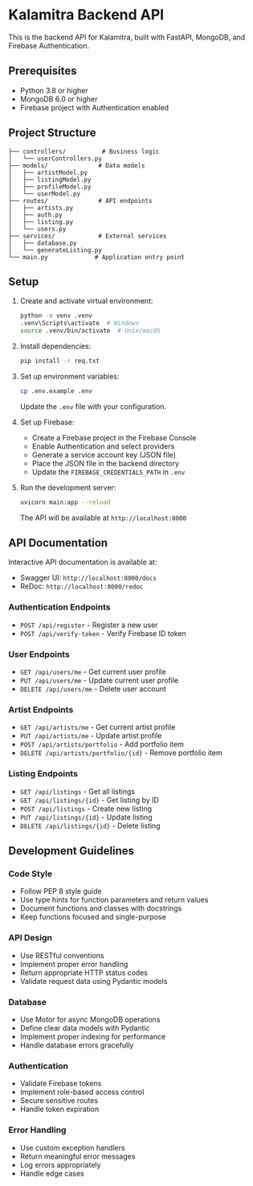 # Kalamitra Backend API

This is the backend API for Kalamitra, built with FastAPI, MongoDB, and Firebase Authentication.

## Prerequisites

- Python 3.8 or higher
- MongoDB 6.0 or higher
- Firebase project with Authentication enabled

## Project Structure

```
├── controllers/          # Business logic
│   └── userControllers.py
├── models/              # Data models
│   ├── artistModel.py
│   ├── listingModel.py
│   ├── profileModel.py
│   └── userModel.py
├── routes/              # API endpoints
│   ├── artists.py
│   ├── auth.py
│   ├── listing.py
│   └── users.py
├── services/            # External services
│   ├── database.py
│   └── generateListing.py
└── main.py             # Application entry point
```

## Setup

1. Create and activate virtual environment:

   ```bash
   python -m venv .venv
   .venv\Scripts\activate  # Windows
   source .venv/bin/activate  # Unix/macOS
   ```

2. Install dependencies:

   ```bash
   pip install -r req.txt
   ```

3. Set up environment variables:

   ```bash
   cp .env.example .env
   ```

   Update the `.env` file with your configuration.

4. Set up Firebase:

   - Create a Firebase project in the Firebase Console
   - Enable Authentication and select providers
   - Generate a service account key (JSON file)
   - Place the JSON file in the backend directory
   - Update the `FIREBASE_CREDENTIALS_PATH` in `.env`

5. Run the development server:
   ```bash
   uvicorn main:app --reload
   ```
   The API will be available at `http://localhost:8000`

## API Documentation

Interactive API documentation is available at:

- Swagger UI: `http://localhost:8000/docs`
- ReDoc: `http://localhost:8000/redoc`

### Authentication Endpoints

- `POST /api/register` - Register a new user
- `POST /api/verify-token` - Verify Firebase ID token

### User Endpoints

- `GET /api/users/me` - Get current user profile
- `PUT /api/users/me` - Update current user profile
- `DELETE /api/users/me` - Delete user account

### Artist Endpoints

- `GET /api/artists/me` - Get current artist profile
- `PUT /api/artists/me` - Update artist profile
- `POST /api/artists/portfolio` - Add portfolio item
- `DELETE /api/artists/portfolio/{id}` - Remove portfolio item

### Listing Endpoints

- `GET /api/listings` - Get all listings
- `GET /api/listings/{id}` - Get listing by ID
- `POST /api/listings` - Create new listing
- `PUT /api/listings/{id}` - Update listing
- `DELETE /api/listings/{id}` - Delete listing

## Development Guidelines

### Code Style

- Follow PEP 8 style guide
- Use type hints for function parameters and return values
- Document functions and classes with docstrings
- Keep functions focused and single-purpose

### API Design

- Use RESTful conventions
- Implement proper error handling
- Return appropriate HTTP status codes
- Validate request data using Pydantic models

### Database

- Use Motor for async MongoDB operations
- Define clear data models with Pydantic
- Implement proper indexing for performance
- Handle database errors gracefully

### Authentication

- Validate Firebase tokens
- Implement role-based access control
- Secure sensitive routes
- Handle token expiration

### Error Handling

- Use custom exception handlers
- Return meaningful error messages
- Log errors appropriately
- Handle edge cases
